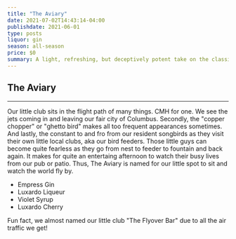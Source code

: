 ```yaml
---
title: "The Aviary"
date: 2021-07-02T14:43:14-04:00
publishdate: 2021-06-01
type: posts
liquor: gin
season: all-season
price: $0
summary: A light, refreshing, but deceptively potent take on the classic Avation cocktail.
---
```

## The Aviary
---
Our little club sits in the flight path of many things.  CMH for one.  We see the jets coming in and leaving our fair city of Columbus.  Secondly, the "copper chopper" or "ghetto bird" makes all too frequent appearances sometimes.  And lastly, the constant to and fro from our resident songbirds as they visit their own little local clubs, aka our bird feeders.  Those little guys can become quite fearless as they go from nest to feeder to fountain and back again.  It makes for quite an entertaing afternoon to watch their busy lives from our pub or patio.  Thus, The Aviary is named for our little spot to sit and watch the world fly by.

* Empress Gin
* Luxardo Liqueur
* Violet Syrup
* Luxardo Cherry

Fun fact, we almost named our little club "The Flyover Bar" due to all the air traffic we get!